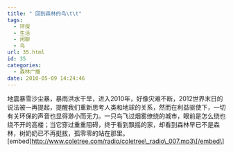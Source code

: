 ```yaml
---
title: " 回到森林的鸟\t\t"
tags:
  - 环保
  - 生活
  - 闲聊
  - 鸟
url: 35.html
id: 35
categories:
  - 森林广播
date: 2010-05-09 14:24:46
---
```


地震暴雪沙尘暴，暴雨洪水干旱，进入2010年，好像灾难不断，2012世界末日的说法被一再提起，提醒我们重新思考人类和地球的关系，然而在利益驱使下，一切有关环保的声音也显得渺小而无力。一只鸟飞过烟雾缭绕的城市，眼前是怎么绕也绕不开的高楼；当它穿过重重阻碍，终于看到飘摇的家，却看到森林早已不是森林，树奶奶已不再挺拔，孤零零的站在那里。   \[embed\]http://www.coletree.com/radio/coletree\_radio\_007.mp3\[/embed\]